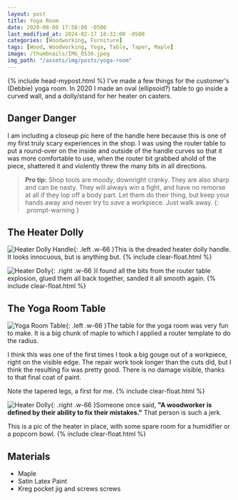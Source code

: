```yaml
---
layout: post
title: Yoga Room
date: 2020-08-08 17:58:00 -0500
last_modified_at: 2024-02-17 18:32:00 -0500
categories: [Woodworking, Furniture]
tags: [Wood, Woodworking, Yoga, Table, Taper, Maple]
image: /thumbnails/IMG_0530.jpeg
img_path: "/assets/img/posts/yoga-room"
---
```

{% include head-mypost.html %}
I've made a few things for the customer's (Debbie) yoga room.  In 2020 I made an oval (ellipsoid?) table to go inside a curved wall, and a dolly/stand for her heater on casters.

## Danger Danger

I am including a closeup pic here of the handle here because this is one of my first truly scary experiences in the shop.  I was using the router table to put a round-over on the inside and outside of the handle curves so that it was more comfortable to use, when the router bit grabbed ahold of the piece, shattered it and violently threw the many bits in all directions.  

>**Pro tip:** Shop tools are moody, downright cranky.  They are also sharp and can be nasty.  They will always win a fight, and have no remorse at all if they lop off a body part.  Let them do their thing, but keep your hands away and never try to _save_ a workpiece.  Just walk away.
{: .prompt-warning }

## The Heater Dolly

![Heater Dolly Handle][Heater Dolly Handle]{: .left .w-66 }This is the dreaded heater dolly handle.  It looks innocuous, but is anything but.
{% include clear-float.html %}

![Heater Dolly][Heater Dolly]{: .right .w-66 }I found all the bits from the router table explosion, glued them all back together, sanded it all smooth again.
{% include clear-float.html %}

## The Yoga Room Table

![Yoga Room Table][Yoga Room Table]{: .left .w-66 }The table for the yoga room was very fun to make.  It is a big chunk of maple to which I applied a router template to do the radius.

I think this was one of the first times I took a big gouge out of a workpiece, right on the visible edge.  The repair work took longer than the cuts did, but I think the resulting fix was pretty good.  There is no damage visible, thanks to that final coat of paint.

Note the tapered legs, a first for me.
{% include clear-float.html %}

![Heater Dolly][Heater Dolly Intalled]{: .right .w-66 }Someone once said, **"A woodworker is defined by their ability to fix their mistakes."**  That person is such a jerk.

This is a pic of the heater in place, with some spare room for a humidifier or a popcorn bowl.
{% include clear-float.html %}

## Materials

- Maple
- Satin Latex Paint
- Kreg pocket jig and screws screws

[Yoga Room Table]: 20200714_172147328_iOS.jpeg
[Heater Dolly]: 20200808_184834.jpeg
[Heater Dolly Handle]: 20200808_184843.jpeg
[Heater Dolly Intalled]: IMG_0531.jpeg
